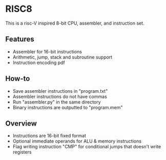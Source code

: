 # RISC8
This is a risc-V inspired 8-bit CPU, assembler, and instruction set.

## Features 
- Assembler for 16-bit instructions
- Arithmetic, jump, stack and subroutine support
- Instruction encoding pdf

## How-to
- Save assembler instructions in "program.txt"
- Assembler instructions do not have commas
- Run "assembler.py" in the same directory
- Binary instructions are outputted to "program.mem"

## Overview
- Instructions are 16-bit fixed format
- Optional immediate operands for ALU & memory instructions
- Flag writing instruction "CMP" for conditional jumps that doesn't write registers
